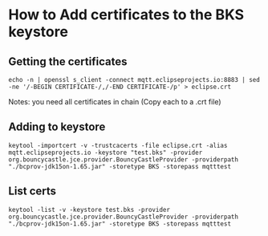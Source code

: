 # How to Add certificates to the BKS keystore

## Getting the certificates

```echo -n | openssl s_client -connect mqtt.eclipseprojects.io:8883 | sed -ne '/-BEGIN CERTIFICATE-/,/-END CERTIFICATE-/p' > eclipse.crt```

Notes: you need all certificates in chain (Copy each to a .crt file)

## Adding to keystore

```keytool -importcert -v -trustcacerts -file eclipse.crt -alias mqtt.eclipseprojects.io -keystore "test.bks" -provider org.bouncycastle.jce.provider.BouncyCastleProvider -providerpath "./bcprov-jdk15on-1.65.jar" -storetype BKS -storepass mqtttest```

## List certs

```keytool -list -v -keystore test.bks -provider org.bouncycastle.jce.provider.BouncyCastleProvider -providerpath "./bcprov-jdk15on-1.65.jar" -storetype BKS -storepass mqtttest```
